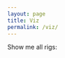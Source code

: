 ```yaml
---
layout: page
title: Viz
permalink: /viz/
---
```

<div ng-controller="NetworkController as network" class="container-fluid">
    <div class="pull-right">
        Show me all rigs:
    </div>
    <div id="canvas" class="col-md-10"></div>
</div>

<script type="text/javascript" src="{{ "/assets/jquery/dist/jquery.min.js" | prepend: site.baseurl }}"></script>
<script type="text/javascript" src="{{ "/assets/angular/angular.min.js" | prepend: site.baseurl }}"></script>
<script type="text/javascript" src="{{ "/assets/d3/d3.min.js" | prepend: site.baseurl }}"></script>
<script type="text/javascript" src="{{ "/assets/webcola/WebCola/cola.v3.min.js" | prepend: site.baseurl }}"></script>
<script type="text/javascript" src="{{ "/assets/js/app.js" | prepend: site.baseurl }}"></script>
